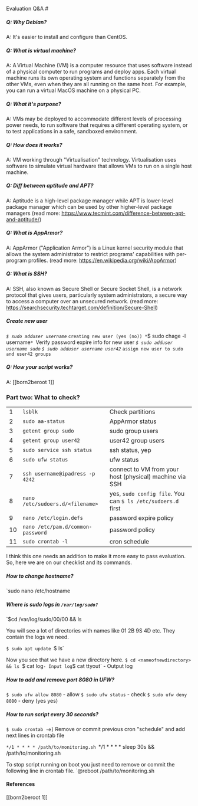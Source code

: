 Evaluation Q&A #
##### Q: Why Debian?
A: It's easier to install and configure than CentOS.
##### Q: What is virtual machine?
A: A Virtual Machine (VM) is a computer resource that uses software instead of a physical computer to run programs and deploy apps. Each virtual machine runs its own operating system and functions separately from the other VMs, even when they are all running on the same host. For example, you can run a virtual MacOS machine on a physical PC. 
##### Q: What it's purpose?
A: VMs may be deployed to accommodate different levels of processing power needs, to run software that requires a different operating system, or to test applications in a safe, sandboxed environment. 
##### Q: How does it works?
A: VM working through "Virtualisation" technology. Virtualisation uses software to simulate virtual hardware that allows VMs to run on a single host machine.
##### Q: Diff between aptitude and APT?
A: Aptitude is a high-level package manager while APT is lower-level package manager which can be used by other higher-level package managers 
(read more: https://www.tecmint.com/difference-between-apt-and-aptitude/)
##### Q: What is AppArmor?
A: AppArmor ("Application Armor") is a Linux kernel security module that allows the system administrator to restrict programs'
capabilities with per-program profiles.
(read more: https://en.wikipedia.org/wiki/AppArmor)
##### Q: What is SSH?
A: SSH, also known as Secure Shell or Secure Socket Shell, is a network protocol that gives users, particularly system administrators, a secure way to access a computer over an unsecured network.
(read more: https://searchsecurity.techtarget.com/definition/Secure-Shell)
##### Create new user
*`$ sudo adduser username`*
`creating new user (yes (no))
*`$ sudo chage -l username`*
`Verify password expire info for new user
*`$ sudo adduser username sudo`*
*`$ sudo adduser username user42`*
`assign new user to sudo and user42 groups`
##### Q: How your script works?
A: [[born2beroot 1]]
### Part two: What to check? 

|     |                                   |                                                              |
| --- | --------------------------------- | ------------------------------------------------------------ |
| 1   | `lsblk`                           | Check partitions                                             |
| 2   | `sudo aa-status`                  | AppArmor status                                              |
| 3   | `getent group sudo`               | sudo group users                                             |
| 4   | `getent group user42`             | user42 group users                                           |
| 5   | `sudo service ssh status`         | ssh status, yep                                              |
| 6   | `sudo ufw status`                 | ufw status                                                   |
| 7   | `ssh username@ipadress -p 4242`   | connect to VM from your host (physical) machine via SSH      |
| 8   | `nano /etc/sudoers.d/<filename>`  | yes, `sudo config file`. You can `$ ls /etc/sudoers.d` first |
| 9   | `nano /etc/login.defs`            | password expire policy                                       |
| 10  | `nano /etc/pam.d/common-password` | password policy                                              |
| 11  | `sudo crontab -l`                 | cron schedule                                                |

I think this one needs an addition to make it more easy to pass evaluation. So, here we are on our checklist and its commands.
##### How to change hostname?
`sudo nano /etc/hostname
##### Where is sudo logs in `/var/log/sudo?`
`$cd /var/log/sudo/00/00 && ls

You will see a lot of directories with names like 01 2B 9S 4D etc. They contain the logs we need.

`$ sudo apt update
`$ ls`

Now you see that we have a new directory here.
`$ cd <nameofnewdirectory> && ls
`$ cat log` - Input log
`$ cat ttyout` - Output log
##### How to add and remove port 8080 in UFW?
`$ sudo ufw allow 8080` - allow
`$ sudo ufw status` - check
`$ sudo ufw deny 8080` - deny (yes yes)
##### How to run script every 30 seconds?
`$ sudo crontab -e]`
Remove or commit previous cron "schedule" and add next lines in crontab file

 `*/1 * * * * /path/to/monitoring.sh
`*/1 * * * * sleep 30s && /path/to/monitoring.sh

To stop script running on boot you just need to remove or commit the following line in crontab file.
`@reboot /path/to/monitoring.sh

#### References
[[born2beroot 1]]